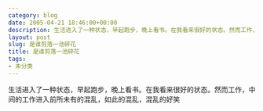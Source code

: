 ```yaml
---
category: blog
date: 2005-04-21 18:46:00+00:00
description: 生活进入了一种状态，早起跑步，晚上看书。在我看来很好的状态。然而工作，中间的工作
layout: post
slug: 是谁剪落一池碎花
title: 是谁剪落一池碎花
tags:
- 未分类
---
```


生活进入了一种状态，早起跑步，晚上看书。在我看来很好的状态。然而工作，中间的工作进入前所未有的混乱，如此的混乱，混乱的好笑
